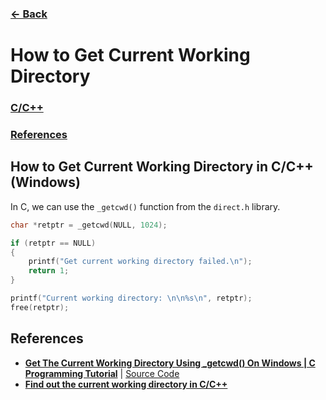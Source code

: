 ### [← Back](../../)
# How to Get Current Working Directory
### [C/C++](#c)
### [References](#ref)

## How to Get Current Working Directory in C/C++ (Windows) <a name="c"></a>
In C, we can use the `_getcwd()` function from the `direct.h` library.

```c
char *retptr = _getcwd(NULL, 1024);

if (retptr == NULL)
{
    printf("Get current working directory failed.\n");
    return 1;
}

printf("Current working directory: \n\n%s\n", retptr);
free(retptr);
```

## References <a name="ref"></a>
- [**Get The Current Working Directory Using _getcwd() On Windows | C Programming Tutorial**](https://www.youtube.com/watch?v=n2iSn6zGB5A) | [Source Code](https://github.com/portfoliocourses/c-example-code/blob/main/_getcwd.c)
- [**Find out the current working directory in C/C++**](https://www.tutorialspoint.com/find-out-the-current-working-directory-in-c-cplusplus)
